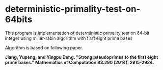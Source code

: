 # deterministic-primality-test-on-64bits

This program is implementation of deterministic primality test on 64-bit integer using miller-rabin algorithm with first eight prime bases

Algorithm is based on following paper.

**Jiang, Yupeng, and Yingpu Deng. "Strong pseudoprimes to the first eight prime bases." Mathematics of Computation 83.290 (2014): 2915-2924.**
